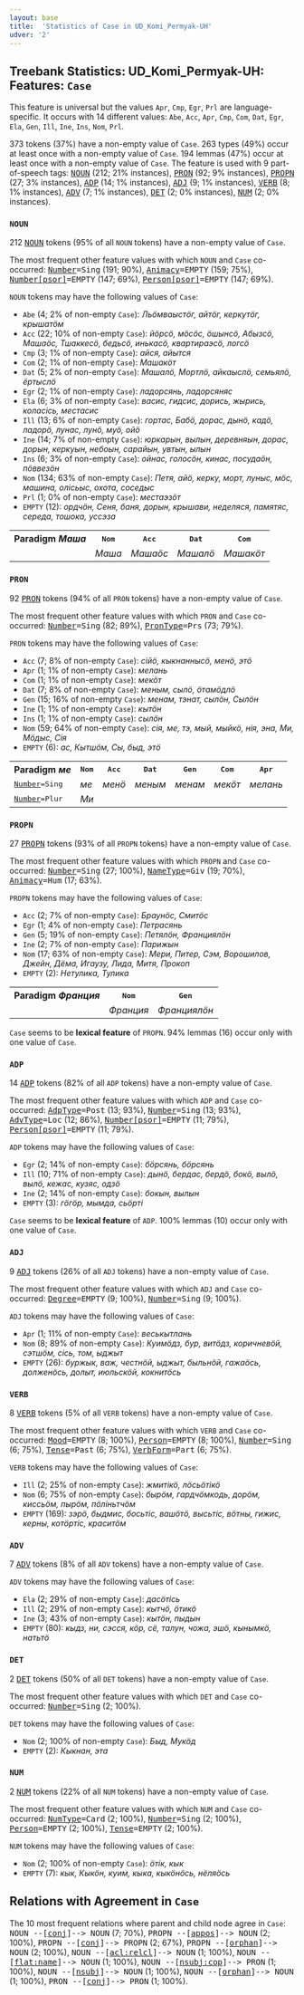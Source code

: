 ```yaml
---
layout: base
title:  'Statistics of Case in UD_Komi_Permyak-UH'
udver: '2'
---
```


## Treebank Statistics: UD_Komi_Permyak-UH: Features: `Case`

This feature is universal but the values `Apr`, `Cmp`, `Egr`, `Prl` are language-specific.
It occurs with 14 different values: `Abe`, `Acc`, `Apr`, `Cmp`, `Com`, `Dat`, `Egr`, `Ela`, `Gen`, `Ill`, `Ine`, `Ins`, `Nom`, `Prl`.

373 tokens (37%) have a non-empty value of `Case`.
263 types (49%) occur at least once with a non-empty value of `Case`.
194 lemmas (47%) occur at least once with a non-empty value of `Case`.
The feature is used with 9 part-of-speech tags: <tt><a href="koi_uh-pos-NOUN.html">NOUN</a></tt> (212; 21% instances), <tt><a href="koi_uh-pos-PRON.html">PRON</a></tt> (92; 9% instances), <tt><a href="koi_uh-pos-PROPN.html">PROPN</a></tt> (27; 3% instances), <tt><a href="koi_uh-pos-ADP.html">ADP</a></tt> (14; 1% instances), <tt><a href="koi_uh-pos-ADJ.html">ADJ</a></tt> (9; 1% instances), <tt><a href="koi_uh-pos-VERB.html">VERB</a></tt> (8; 1% instances), <tt><a href="koi_uh-pos-ADV.html">ADV</a></tt> (7; 1% instances), <tt><a href="koi_uh-pos-DET.html">DET</a></tt> (2; 0% instances), <tt><a href="koi_uh-pos-NUM.html">NUM</a></tt> (2; 0% instances).

### `NOUN`

212 <tt><a href="koi_uh-pos-NOUN.html">NOUN</a></tt> tokens (95% of all `NOUN` tokens) have a non-empty value of `Case`.

The most frequent other feature values with which `NOUN` and `Case` co-occurred: <tt><a href="koi_uh-feat-Number.html">Number</a></tt><tt>=Sing</tt> (191; 90%), <tt><a href="koi_uh-feat-Animacy.html">Animacy</a></tt><tt>=EMPTY</tt> (159; 75%), <tt><a href="koi_uh-feat-Number-psor.html">Number[psor]</a></tt><tt>=EMPTY</tt> (147; 69%), <tt><a href="koi_uh-feat-Person-psor.html">Person[psor]</a></tt><tt>=EMPTY</tt> (147; 69%).

`NOUN` tokens may have the following values of `Case`:

* `Abe` (4; 2% of non-empty `Case`): <em>Льӧмваыстӧг, айтöг, керкутöг, крышатӧм</em>
* `Acc` (22; 10% of non-empty `Case`): <em>йӧрсӧ, мöсöс, ӧшынсӧ, Абызсö, Машаöс, Тшаккесö, бедьсö, инькасӧ, квартираэсӧ, логсӧ</em>
* `Cmp` (3; 1% of non-empty `Case`): <em>айся, айытся</em>
* `Com` (2; 1% of non-empty `Case`): <em>Машакöт</em>
* `Dat` (5; 2% of non-empty `Case`): <em>Машалö, Мортлӧ, айкаыслӧ, семьялӧ, ёртыслӧ</em>
* `Egr` (2; 1% of non-empty `Case`): <em>лaдopcянь, ладорсяняс</em>
* `Ela` (6; 3% of non-empty `Case`): <em>васис, гидсис, дорись, жырись, коласісь, местасис</em>
* `Ill` (13; 6% of non-empty `Case`): <em>гортас, Бабö, дорас, дынӧ, кадӧ, ладорӧ, лунас, лунӧ, муӧ, ойӧ</em>
* `Ine` (14; 7% of non-empty `Case`): <em>юркарын, вылын, деревняын, дорас, дорын, керкуын, небоын, сарайын, увтын, ылын</em>
* `Ins` (6; 3% of non-empty `Case`): <em>ойнас, голосӧн, кинас, посудаöн, пӧввезӧн</em>
* `Nom` (134; 63% of non-empty `Case`): <em>Петя, айӧ, керку, морт, луныс, мöс, машина, олісьыс, охота, соседыс</em>
* `Prl` (1; 0% of non-empty `Case`): <em>местаэзӧт</em>
* `EMPTY` (12): <em>ордчӧн, Сеня, баня, дорын, крышави, неделяся, памятяс, середа, тошока, уссэза</em>

<table>
  <tr><th>Paradigm <i>Маша</i></th><th><tt>Nom</tt></th><th><tt>Acc</tt></th><th><tt>Dat</tt></th><th><tt>Com</tt></th></tr>
  <tr><td><tt></tt></td><td><em>Маша</em></td><td><em>Машаöс</em></td><td><em>Машалö</em></td><td><em>Машакöт</em></td></tr>
</table>

### `PRON`

92 <tt><a href="koi_uh-pos-PRON.html">PRON</a></tt> tokens (94% of all `PRON` tokens) have a non-empty value of `Case`.

The most frequent other feature values with which `PRON` and `Case` co-occurred: <tt><a href="koi_uh-feat-Number.html">Number</a></tt><tt>=Sing</tt> (82; 89%), <tt><a href="koi_uh-feat-PronType.html">PronType</a></tt><tt>=Prs</tt> (73; 79%).

`PRON` tokens may have the following values of `Case`:

* `Acc` (7; 8% of non-empty `Case`): <em>сійӧ, кыкнаннысӧ, менӧ, этӧ</em>
* `Apr` (1; 1% of non-empty `Case`): <em>мелань</em>
* `Com` (1; 1% of non-empty `Case`): <em>мекӧт</em>
* `Dat` (7; 8% of non-empty `Case`): <em>меным, сылӧ, ӧтамӧдлӧ</em>
* `Gen` (15; 16% of non-empty `Case`): <em>менам, тэнат, сылӧн, Сылöн</em>
* `Ine` (1; 1% of non-empty `Case`): <em>кытӧн</em>
* `Ins` (1; 1% of non-empty `Case`): <em>сылöн</em>
* `Nom` (59; 64% of non-empty `Case`): <em>сія, ме, тэ, мый, мыйкӧ, нія, эна, Ми, Мӧдыс, Сiя</em>
* `EMPTY` (6): <em>ас, Кытшӧм, Сы, быд, этö</em>

<table>
  <tr><th>Paradigm <i>ме</i></th><th><tt>Nom</tt></th><th><tt>Acc</tt></th><th><tt>Dat</tt></th><th><tt>Gen</tt></th><th><tt>Com</tt></th><th><tt>Apr</tt></th></tr>
  <tr><td><tt><tt><a href="koi_uh-feat-Number.html">Number</a></tt><tt>=Sing</tt></tt></td><td><em>ме</em></td><td><em>менӧ</em></td><td><em>меным</em></td><td><em>менам</em></td><td><em>мекӧт</em></td><td><em>мелань</em></td></tr>
  <tr><td><tt><tt><a href="koi_uh-feat-Number.html">Number</a></tt><tt>=Plur</tt></tt></td><td><em>Ми</em></td><td></td><td></td><td></td><td></td><td></td></tr>
</table>

### `PROPN`

27 <tt><a href="koi_uh-pos-PROPN.html">PROPN</a></tt> tokens (93% of all `PROPN` tokens) have a non-empty value of `Case`.

The most frequent other feature values with which `PROPN` and `Case` co-occurred: <tt><a href="koi_uh-feat-Number.html">Number</a></tt><tt>=Sing</tt> (27; 100%), <tt><a href="koi_uh-feat-NameType.html">NameType</a></tt><tt>=Giv</tt> (19; 70%), <tt><a href="koi_uh-feat-Animacy.html">Animacy</a></tt><tt>=Hum</tt> (17; 63%).

`PROPN` tokens may have the following values of `Case`:

* `Acc` (2; 7% of non-empty `Case`): <em>Браунӧс, Смитӧс</em>
* `Egr` (1; 4% of non-empty `Case`): <em>Петрасянь</em>
* `Gen` (5; 19% of non-empty `Case`): <em>Петялӧн, Франциялӧн</em>
* `Ine` (2; 7% of non-empty `Case`): <em>Парижын</em>
* `Nom` (17; 63% of non-empty `Case`): <em>Мери, Питер, Сэм, Ворошилов, Джейн, Дёма, Игаузу, Лида, Митя, Прокоп</em>
* `EMPTY` (2): <em>Нетулика, Тулика</em>

<table>
  <tr><th>Paradigm <i>Франция</i></th><th><tt>Nom</tt></th><th><tt>Gen</tt></th></tr>
  <tr><td><tt></tt></td><td><em>Франция</em></td><td><em>Франциялӧн</em></td></tr>
</table>

`Case` seems to be **lexical feature** of `PROPN`. 94% lemmas (16) occur only with one value of `Case`.

### `ADP`

14 <tt><a href="koi_uh-pos-ADP.html">ADP</a></tt> tokens (82% of all `ADP` tokens) have a non-empty value of `Case`.

The most frequent other feature values with which `ADP` and `Case` co-occurred: <tt><a href="koi_uh-feat-AdpType.html">AdpType</a></tt><tt>=Post</tt> (13; 93%), <tt><a href="koi_uh-feat-Number.html">Number</a></tt><tt>=Sing</tt> (13; 93%), <tt><a href="koi_uh-feat-AdvType.html">AdvType</a></tt><tt>=Loc</tt> (12; 86%), <tt><a href="koi_uh-feat-Number-psor.html">Number[psor]</a></tt><tt>=EMPTY</tt> (11; 79%), <tt><a href="koi_uh-feat-Person-psor.html">Person[psor]</a></tt><tt>=EMPTY</tt> (11; 79%).

`ADP` tokens may have the following values of `Case`:

* `Egr` (2; 14% of non-empty `Case`): <em>бöрсянь, бӧрсянь</em>
* `Ill` (10; 71% of non-empty `Case`): <em>дынӧ, бердас, бердӧ, бокӧ, вылö, вылӧ, кежас, кузяс, одзӧ</em>
* `Ine` (2; 14% of non-empty `Case`): <em>бокын, вылын</em>
* `EMPTY` (3): <em>гöгöр, мымда, сьӧрті</em>

`Case` seems to be **lexical feature** of `ADP`. 100% lemmas (10) occur only with one value of `Case`.

### `ADJ`

9 <tt><a href="koi_uh-pos-ADJ.html">ADJ</a></tt> tokens (26% of all `ADJ` tokens) have a non-empty value of `Case`.

The most frequent other feature values with which `ADJ` and `Case` co-occurred: <tt><a href="koi_uh-feat-Degree.html">Degree</a></tt><tt>=EMPTY</tt> (9; 100%), <tt><a href="koi_uh-feat-Number.html">Number</a></tt><tt>=Sing</tt> (9; 100%).

`ADJ` tokens may have the following values of `Case`:

* `Apr` (1; 11% of non-empty `Case`): <em>веськытлань</em>
* `Nom` (8; 89% of non-empty `Case`): <em>Куимӧдз, бур, витӧдз, коричневӧй, сэтшöм, сісь, том, ыджыт</em>
* `EMPTY` (26): <em>буржык, важ, честнӧй, ыджыт, быльнӧй, гажаӧсь, долженöсь, долыт, июльскӧй, кокнитӧсь</em>

### `VERB`

8 <tt><a href="koi_uh-pos-VERB.html">VERB</a></tt> tokens (5% of all `VERB` tokens) have a non-empty value of `Case`.

The most frequent other feature values with which `VERB` and `Case` co-occurred: <tt><a href="koi_uh-feat-Mood.html">Mood</a></tt><tt>=EMPTY</tt> (8; 100%), <tt><a href="koi_uh-feat-Person.html">Person</a></tt><tt>=EMPTY</tt> (8; 100%), <tt><a href="koi_uh-feat-Number.html">Number</a></tt><tt>=Sing</tt> (6; 75%), <tt><a href="koi_uh-feat-Tense.html">Tense</a></tt><tt>=Past</tt> (6; 75%), <tt><a href="koi_uh-feat-VerbForm.html">VerbForm</a></tt><tt>=Part</tt> (6; 75%).

`VERB` tokens may have the following values of `Case`:

* `Ill` (2; 25% of non-empty `Case`): <em>жмитікӧ, лӧсьӧтікӧ</em>
* `Nom` (6; 75% of non-empty `Case`): <em>бырӧм, гардчӧмкодь, дорӧм, киссьӧм, пырӧм, пӧліньтчӧм</em>
* `EMPTY` (169): <em>зэрӧ, быдмис, босьтіс, вашöтö, высьтіс, вӧтны, гижис, керны, котӧртіс, краситӧм</em>

### `ADV`

7 <tt><a href="koi_uh-pos-ADV.html">ADV</a></tt> tokens (8% of all `ADV` tokens) have a non-empty value of `Case`.

`ADV` tokens may have the following values of `Case`:

* `Ela` (2; 29% of non-empty `Case`): <em>дасöтiсь</em>
* `Ill` (2; 29% of non-empty `Case`): <em>кытчӧ, ӧтикӧ</em>
* `Ine` (3; 43% of non-empty `Case`): <em>кытӧн, пыдын</em>
* `EMPTY` (80): <em>кыдз, ни, сэсся, кӧр, сё, талун, чожа, эшӧ, кынымкӧ, натьтö</em>

### `DET`

2 <tt><a href="koi_uh-pos-DET.html">DET</a></tt> tokens (50% of all `DET` tokens) have a non-empty value of `Case`.

The most frequent other feature values with which `DET` and `Case` co-occurred: <tt><a href="koi_uh-feat-Number.html">Number</a></tt><tt>=Sing</tt> (2; 100%).

`DET` tokens may have the following values of `Case`:

* `Nom` (2; 100% of non-empty `Case`): <em>Быд, Мукӧд</em>
* `EMPTY` (2): <em>Кыкнан, эта</em>

### `NUM`

2 <tt><a href="koi_uh-pos-NUM.html">NUM</a></tt> tokens (22% of all `NUM` tokens) have a non-empty value of `Case`.

The most frequent other feature values with which `NUM` and `Case` co-occurred: <tt><a href="koi_uh-feat-NumType.html">NumType</a></tt><tt>=Card</tt> (2; 100%), <tt><a href="koi_uh-feat-Number.html">Number</a></tt><tt>=Sing</tt> (2; 100%), <tt><a href="koi_uh-feat-Person.html">Person</a></tt><tt>=EMPTY</tt> (2; 100%), <tt><a href="koi_uh-feat-Tense.html">Tense</a></tt><tt>=EMPTY</tt> (2; 100%).

`NUM` tokens may have the following values of `Case`:

* `Nom` (2; 100% of non-empty `Case`): <em>öтiк, кык</em>
* `EMPTY` (7): <em>кык, Кыкӧн, куим, кыка, кыкӧнӧсь, нёляӧсь</em>

## Relations with Agreement in `Case`

The 10 most frequent relations where parent and child node agree in `Case`:
<tt>NOUN --[<tt><a href="koi_uh-dep-conj.html">conj</a></tt>]--> NOUN</tt> (7; 70%),
<tt>PROPN --[<tt><a href="koi_uh-dep-appos.html">appos</a></tt>]--> NOUN</tt> (2; 100%),
<tt>PROPN --[<tt><a href="koi_uh-dep-conj.html">conj</a></tt>]--> PROPN</tt> (2; 67%),
<tt>PROPN --[<tt><a href="koi_uh-dep-orphan.html">orphan</a></tt>]--> NOUN</tt> (2; 100%),
<tt>NOUN --[<tt><a href="koi_uh-dep-acl-relcl.html">acl:relcl</a></tt>]--> NOUN</tt> (1; 100%),
<tt>NOUN --[<tt><a href="koi_uh-dep-flat-name.html">flat:name</a></tt>]--> NOUN</tt> (1; 100%),
<tt>NOUN --[<tt><a href="koi_uh-dep-nsubj-cop.html">nsubj:cop</a></tt>]--> PRON</tt> (1; 100%),
<tt>NOUN --[<tt><a href="koi_uh-dep-nsubj.html">nsubj</a></tt>]--> NOUN</tt> (1; 100%),
<tt>NOUN --[<tt><a href="koi_uh-dep-orphan.html">orphan</a></tt>]--> NOUN</tt> (1; 100%),
<tt>PRON --[<tt><a href="koi_uh-dep-conj.html">conj</a></tt>]--> PRON</tt> (1; 100%).


